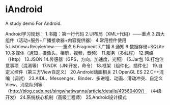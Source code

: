 # iAndroid
A study demo For Android.

Android学习规划：
1.书籍：第一行代码
2.UI布局（XML+代码）——重点
3.四大组件（活动+服务+广播接收器+内容提供器）
4.常用控件使用
5.ListView+RecyleView——重点
6.Fragment
7.广播
8.通知
9.数据存储+SQLite
10.多媒体（通知，摄像头，相册，视频，音频）
11.服务（多线程）
12.网络（Http）
13.JSON
14.传感器（GPS，方向，加速度，光照）
15.Jar包
16.打包注意事项（混淆等）
17.NDK（JNI开发，命令）
18.框架（组件化，插件化）
19.自定义控件（第三方View自定义）
20.Android动画相关
21.OpenGL ES
22.C++混编（调试）
23.AIDL、Messenger、Binder、多进程、动画、滑动冲突、自定义View、消息队列等（http://blog.csdn.net/singwhatiwanna/article/details/49560409/） （中级开发）
24.系统核心机制（高级工程师）
25.Android设计模式